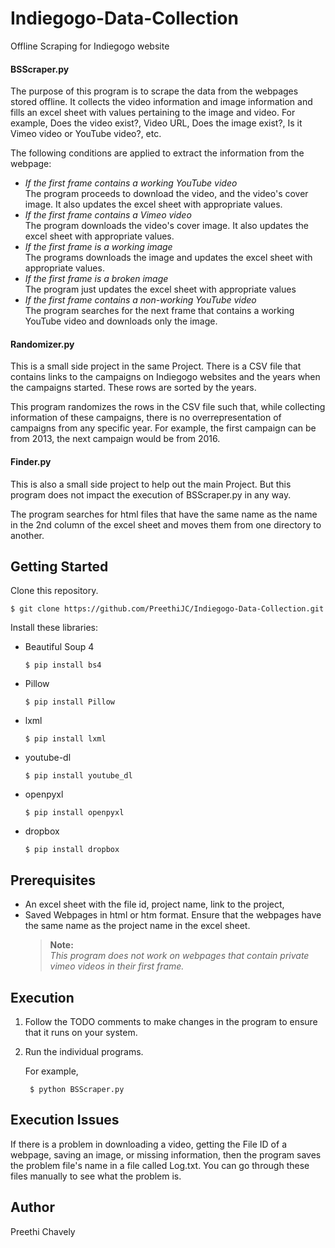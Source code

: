# Indiegogo-Data-Collection
Offline Scraping for Indiegogo website

#### BSScraper.py
The purpose of this program is to scrape the data from the webpages stored offline. It collects the video information and image information and fills an excel sheet with values pertaining to the image and video. For example, Does the video exist?, Video URL, Does the image exist?, Is it Vimeo video or YouTube video?, etc.

The following conditions are applied to extract the information from the webpage:
* *If the first frame contains a working YouTube video*  
  The program proceeds to download the video, and the video's cover image. It also updates the excel sheet with appropriate values.
* *If the first frame contains a Vimeo video*  
  The program downloads the video's cover image. It also updates the excel sheet with appropriate values.
* *If the first frame is a working image*  
  The programs downloads the image and updates the excel sheet with appropriate values.
* *If the first frame is a broken image*  
  The program just updates the excel sheet with appropriate values
* *If the first frame contains a non-working YouTube video*  
  The program searches for the next frame that contains a working YouTube video and downloads only the image.
 
#### Randomizer.py
This is a small side project in the same Project. There is a CSV file that contains links to the campaigns on Indiegogo websites and the years when the campaigns started. These rows are sorted by the years.  

This program randomizes the rows in the CSV file such that, while collecting information of these campaigns, there is no overrepresentation of campaigns from any specific year. For example, the first campaign can be from 2013, the next campaign would be from 2016.  

#### Finder.py
This is also a small side project to help out the main Project. But this program does not impact the execution of BSScraper.py in any way.  

The program searches for html files that have the same name as the name in the 2nd column of the excel sheet and moves them from one directory to another.

## Getting Started

Clone this repository.

    $ git clone https://github.com/PreethiJC/Indiegogo-Data-Collection.git

Install these libraries:
* Beautiful Soup 4
  ```
  $ pip install bs4
  ```
* Pillow
  ```
  $ pip install Pillow
  ```
* lxml
  ```
  $ pip install lxml
  ```
* youtube-dl
  ```
  $ pip install youtube_dl
  ```
* openpyxl
  ```
  $ pip install openpyxl
  ```
* dropbox
  ```
  $ pip install dropbox
  ```
## Prerequisites
* An excel sheet with the file id, project name, link to the project, <custom fields>
* Saved Webpages in html or htm format. Ensure that the webpages have the same name as the project name in the excel sheet.  
  >**Note:**  
  >*This program does not work on webpages that contain private vimeo videos in their first frame.*   

## Execution
1. Follow the TODO comments to make changes in the program to ensure that it runs on your system.
2. Run the individual programs.

    For example,

        $ python BSScraper.py 

## Execution Issues
If there is a problem in downloading a video, getting the File ID of a webpage, saving an image, or missing information, then the program saves the problem file's name in a file called Log.txt. You can go through these files manually to see what the problem is. 

## Author
Preethi Chavely
